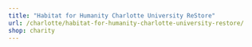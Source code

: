 ```yaml
---
title: "Habitat for Humanity Charlotte University ReStore"
url: /charlotte/habitat-for-humanity-charlotte-university-restore/
shop: charity
---
```

